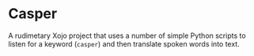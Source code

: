 # Casper #

A rudimetary Xojo project that uses a number of simple Python scripts to listen for a keyword (`casper`) and then translate spoken words into text.

